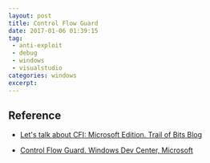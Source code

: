 ```yaml
---
layout: post
title: Control Flow Guard
date: 2017-01-06 01:39:15
tag:
 - anti-exploit
 - debug
 - windows
 - visualstudio
categories: windows
excerpt: 
---
```


## Reference

- [Let's talk about CFI: Microsoft Edition. Trail of Bits Blog](https://blog.trailofbits.com/2016/12/27/lets-talk-about-cfi-microsoft-edition/)

- [Control Flow Guard. Windows Dev Center, Microsoft](https://msdn.microsoft.com/en-us/library/windows/desktop/mt637065(v=vs.85).aspx)

  ​


